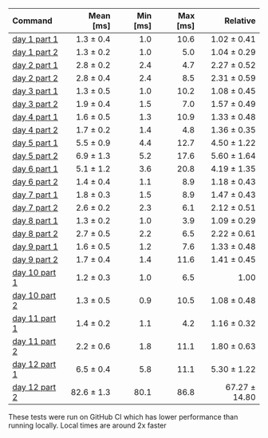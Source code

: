 | Command | Mean [ms] | Min [ms] | Max [ms] | Relative |
|:---|---:|---:|---:|---:|
| [day 1 part 1](/src/bin/day1.rs) | 1.3 ± 0.4 | 1.0 | 10.6 | 1.02 ± 0.41 |
| [day 1 part 2](/src/bin/day1.rs) | 1.3 ± 0.2 | 1.0 | 5.0 | 1.04 ± 0.29 |
| [day 2 part 1](/src/bin/day2.rs) | 2.8 ± 0.2 | 2.4 | 4.7 | 2.27 ± 0.52 |
| [day 2 part 2](/src/bin/day2.rs) | 2.8 ± 0.4 | 2.4 | 8.5 | 2.31 ± 0.59 |
| [day 3 part 1](/src/bin/day3.rs) | 1.3 ± 0.5 | 1.0 | 10.2 | 1.08 ± 0.45 |
| [day 3 part 2](/src/bin/day3.rs) | 1.9 ± 0.4 | 1.5 | 7.0 | 1.57 ± 0.49 |
| [day 4 part 1](/src/bin/day4.rs) | 1.6 ± 0.5 | 1.3 | 10.9 | 1.33 ± 0.48 |
| [day 4 part 2](/src/bin/day4.rs) | 1.7 ± 0.2 | 1.4 | 4.8 | 1.36 ± 0.35 |
| [day 5 part 1](/src/bin/day5.rs) | 5.5 ± 0.9 | 4.4 | 12.7 | 4.50 ± 1.22 |
| [day 5 part 2](/src/bin/day5.rs) | 6.9 ± 1.3 | 5.2 | 17.6 | 5.60 ± 1.64 |
| [day 6 part 1](/src/bin/day6.rs) | 5.1 ± 1.2 | 3.6 | 20.8 | 4.19 ± 1.35 |
| [day 6 part 2](/src/bin/day6.rs) | 1.4 ± 0.4 | 1.1 | 8.9 | 1.18 ± 0.43 |
| [day 7 part 1](/src/bin/day7.rs) | 1.8 ± 0.3 | 1.5 | 8.9 | 1.47 ± 0.43 |
| [day 7 part 2](/src/bin/day7.rs) | 2.6 ± 0.2 | 2.3 | 6.1 | 2.12 ± 0.51 |
| [day 8 part 1](/src/bin/day8.rs) | 1.3 ± 0.2 | 1.0 | 3.9 | 1.09 ± 0.29 |
| [day 8 part 2](/src/bin/day8.rs) | 2.7 ± 0.5 | 2.2 | 6.5 | 2.22 ± 0.61 |
| [day 9 part 1](/src/bin/day9.rs) | 1.6 ± 0.5 | 1.2 | 7.6 | 1.33 ± 0.48 |
| [day 9 part 2](/src/bin/day9.rs) | 1.7 ± 0.4 | 1.4 | 11.6 | 1.41 ± 0.45 |
| [day 10 part 1](/src/bin/day10.rs) | 1.2 ± 0.3 | 1.0 | 6.5 | 1.00 |
| [day 10 part 2](/src/bin/day10.rs) | 1.3 ± 0.5 | 0.9 | 10.5 | 1.08 ± 0.48 |
| [day 11 part 1](/src/bin/day11.rs) | 1.4 ± 0.2 | 1.1 | 4.2 | 1.16 ± 0.32 |
| [day 11 part 2](/src/bin/day11.rs) | 2.2 ± 0.6 | 1.8 | 11.1 | 1.80 ± 0.63 |
| [day 12 part 1](/src/bin/day12.rs) | 6.5 ± 0.4 | 5.8 | 11.1 | 5.30 ± 1.22 |
| [day 12 part 2](/src/bin/day12.rs) | 82.6 ± 1.3 | 80.1 | 86.8 | 67.27 ± 14.80 |

These tests were run on GitHub CI which has lower performance than running locally. Local times are around 2x faster
